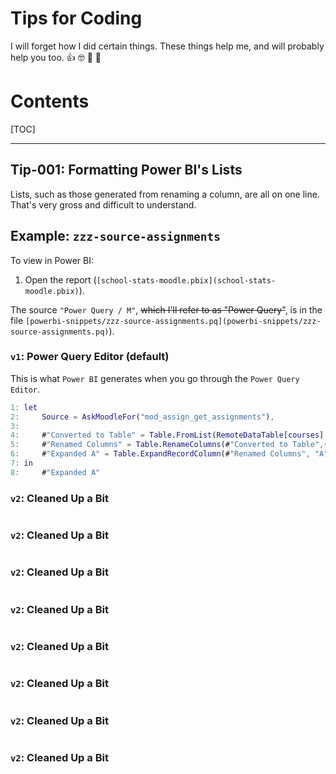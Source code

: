 # Tips for Coding

I will forget how I did certain things. These things help me, and will probably help you too. :thumbsup: :nerd_face: :apple: :school:

# Contents

[TOC]

------



## Tip-001: Formatting Power BI's Lists

Lists, such as those generated from renaming a column, are all on one line.
That's very gross and difficult to understand.



## Example: `zzz-source-assignments`

To view in Power BI:

1. Open the report (`[school-stats-moodle.pbix](school-stats-moodle.pbix)`).

The source `"Power Query / M"`, ~~which I'll refer to as "Power Query"~~, is in the file
`[powerbi-snippets/zzz-source-assignments.pq](powerbi-snippets/zzz-source-assignments.pq)`).

### `v1`: Power Query Editor (default)

This is what `Power BI` generates when you go through the `Power Query Editor`.

```m
1: let
2:     Source = AskMoodleFor("mod_assign_get_assignments"),
3: 
4:     #"Converted to Table" = Table.FromList(RemoteDataTable[courses], Splitter.SplitByNothing(), null, null, ExtraValues.Error),
5:     #"Renamed Columns" = Table.RenameColumns(#"Converted to Table",{{"Column1", "A"}}),
6:     #"Expanded A" = Table.ExpandRecordColumn(#"Renamed Columns", "A", {"id", "shortname", "fullname", "displayname", "enrolledusercount", "idnumber", "visible", "summary", "summaryformat", "format", "showgrades", "lang", "enablecompletion", "completionhascriteria", "completionusertracked", "category", "progress", "completed", "startdate", "enddate", "marker", "lastaccess", "isfavourite", "hidden", "overviewfiles"}, {"A.id", "A.shortname", "A.fullname", "A.displayname", "A.enrolledusercount", "A.idnumber", "A.visible", "A.summary", "A.summaryformat", "A.format", "A.showgrades", "A.lang", "A.enablecompletion", "A.completionhascriteria", "A.completionusertracked", "A.category", "A.progress", "A.completed", "A.startdate", "A.enddate", "A.marker", "A.lastaccess", "A.isfavourite", "A.hidden", "A.overviewfiles"})
7: in
8:     #"Expanded A"

```

### `v2`: Cleaned Up a Bit

```m

```

### `v2`: Cleaned Up a Bit

```m

```

### `v2`: Cleaned Up a Bit

```m

```

### `v2`: Cleaned Up a Bit

```m

```

### `v2`: Cleaned Up a Bit

```m

```

### `v2`: Cleaned Up a Bit

```m

```

### `v2`: Cleaned Up a Bit

```m

```

### `v2`: Cleaned Up a Bit

```m

```
